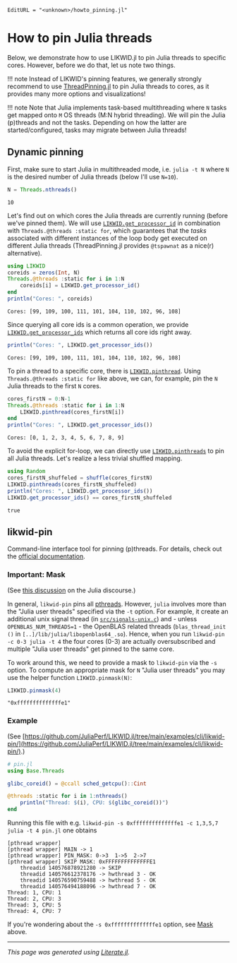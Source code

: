 ```@meta
EditURL = "<unknown>/howto_pinning.jl"
```

# How to pin Julia threads

Below, we demonstrate how to use LIKWID.jl to pin
Julia threads to specific cores. However, before we do that, let us note two things.

!!! note
    Instead of LIKWID's pinning features, we generally strongly recommend
    to use [ThreadPinning.jl](https://github.com/carstenbauer.eu/ThreadPinning.jl)
    to pin Julia threads to cores, as it provides many more options and visualizations!

!!! note
    Note that Julia implements task-based multithreading where `N`
    tasks get mapped onto `M` OS threads (M:N hybrid threading).
    We will pin the Julia (p)threads and not the tasks.
    Depending on how the latter are started/configured, tasks may
    migrate between Julia threads!

## Dynamic pinning

First, make sure to start Julia in multithreaded mode, i.e. `julia -t N`
where `N` is the desired number of Julia threads (below I'll use `N=10`).

````julia
N = Threads.nthreads()
````

````
10
````

Let's find out on which cores the Julia threads are currently running (before we've pinned them).
We will use [`LIKWID.get_processor_id`](@ref) in combination with
`Threads.@threads :static for`, which guarantees that the *tasks* associated with different instances of the loop body
get executed on different Julia threads (ThreadPinning.jl provides `@tspawnat` as a nice(r) alternative).

````julia
using LIKWID
coreids = zeros(Int, N)
Threads.@threads :static for i in 1:N
    coreids[i] = LIKWID.get_processor_id()
end
println("Cores: ", coreids)
````

````
Cores: [99, 109, 100, 111, 101, 104, 110, 102, 96, 108]

````

Since querying all core ids is a common operation, we provide [`LIKWID.get_processor_ids`](@ref) which returns all core ids right away.

````julia
println("Cores: ", LIKWID.get_processor_ids())
````

````
Cores: [99, 109, 100, 111, 101, 104, 110, 102, 96, 108]

````

To pin a thread to a specific core, there is [`LIKWID.pinthread`](@ref).
Using `Threads.@threads :static for` like above, we can, for example, pin the `N` Julia threads to the first `N` cores.

````julia
cores_firstN = 0:N-1
Threads.@threads :static for i in 1:N
    LIKWID.pinthread(cores_firstN[i])
end
println("Cores: ", LIKWID.get_processor_ids())
````

````
Cores: [0, 1, 2, 3, 4, 5, 6, 7, 8, 9]

````

To avoid the explicit for-loop, we can directly use [`LIKWID.pinthreads`](@ref) to pin all Julia threads.
Let's realize a less trivial shuffled mapping.

````julia
using Random
cores_firstN_shuffeled = shuffle(cores_firstN)
LIKWID.pinthreads(cores_firstN_shuffeled)
println("Cores: ", LIKWID.get_processor_ids())
LIKWID.get_processor_ids() == cores_firstN_shuffeled
````

````
true
````

## likwid-pin

Command-line interface tool for pinning (p)threads. For details, check out the [official documentation](https://github.com/RRZE-HPC/likwid/wiki/Likwid-Pin).

### Important: Mask

(See [this discussion](https://discourse.julialang.org/t/thread-affinitization-pinning-julia-threads-to-cores/58069/7) on the Julia discourse.)

In general, `likwid-pin` pins all [pthreads](https://en.wikipedia.org/wiki/Pthreads). However, `julia` involves more than the "Julia user threads" specified via the `-t` option. For example, it create an additional unix signal thread (in [`src/signals-unix.c`](https://github.com/JuliaLang/julia/blob/master/src/signals-unix.c#L861)) and - unless `OPENBLAS_NUM_THREADS=1` - the OpenBLAS related threads (`blas_thread_init ()` in `[..]/lib/julia/libopenblas64_.so`). Hence, when you run `likwid-pin -c 0-3 julia -t 4` the four cores (0-3) are actually oversubscribed and multiple "Julia user threads" get pinned to the same core.

To work around this, we need to provide a mask to `likwid-pin` via the `-s` option. To compute an appropriate mask for `N` "Julia user threads" you may use the helper function `LIKWID.pinmask(N)`:

````julia
LIKWID.pinmask(4)
````

````
"0xffffffffffffffe1"
````

### Example

(See [https://github.com/JuliaPerf/LIKWID.jl/tree/main/examples/cli/likwid-pin/](https://github.com/JuliaPerf/LIKWID.jl/tree/main/examples/cli/likwid-pin/).)

```julia
# pin.jl
using Base.Threads

glibc_coreid() = @ccall sched_getcpu()::Cint

@threads :static for i in 1:nthreads()
    println("Thread: $(i), CPU: $(glibc_coreid())")
end
```

Running this file with e.g. `likwid-pin -s 0xffffffffffffffe1 -c 1,3,5,7 julia -t 4 pin.jl` one obtains
```
[pthread wrapper]
[pthread wrapper] MAIN -> 1
[pthread wrapper] PIN_MASK: 0->3  1->5  2->7
[pthread wrapper] SKIP MASK: 0xFFFFFFFFFFFFFFE1
	threadid 140576878921280 -> SKIP
	threadid 140576612378176 -> hwthread 3 - OK
	threadid 140576590759488 -> hwthread 5 - OK
	threadid 140576494188096 -> hwthread 7 - OK
Thread: 1, CPU: 1
Thread: 2, CPU: 3
Thread: 3, CPU: 5
Thread: 4, CPU: 7
```

If you're wondering about the `-s 0xffffffffffffffe1` option, see [Mask](@ref) above.

---

*This page was generated using [Literate.jl](https://github.com/fredrikekre/Literate.jl).*

